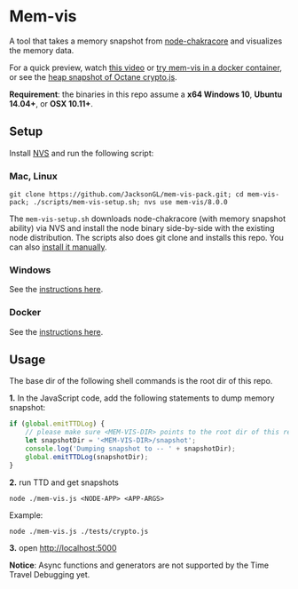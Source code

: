 # Mem-vis

A tool that takes a memory snapshot from [node-chakracore](https://github.com/nodejs/node-chakracore) and visualizes the memory data.

For a quick preview, watch [this video](https://www.youtube.com/watch?v=BmaIobIFl54) or [try mem-vis in a docker container](doc/docker.md), or see the [heap snapshot of Octane crypto.js](http://jacksongl.github.io/files/demo/memvis/visualization.html).

**Requirement**: the binaries in this repo assume a **x64 Windows 10**, **Ubuntu 14.04+**, or **OSX 10.11+**.

## Setup
Install [NVS](https://github.com/jasongin/nvs) and run the following script:

### Mac, Linux

```
git clone https://github.com/JacksonGL/mem-vis-pack.git; cd mem-vis-pack; ./scripts/mem-vis-setup.sh; nvs use mem-vis/8.0.0
```

The `mem-vis-setup.sh` downloads node-chakracore (with memory snapshot ability) via NVS and install the node binary side-by-side with the existing node distribution. The scripts also does git clone and installs this repo. You can also [install it manually](doc/install-manually.md).

### Windows

See the [instructions here](doc/install-manually.md).

### Docker

See the [instructions here](doc/install-in-docker.md).

## Usage

The base dir of the following shell commands is the root dir of this repo.

  **1.** In the JavaScript code, add the following statements to dump memory snapshot:

```javascript
if (global.emitTTDLog) {
    // please make sure <MEM-VIS-DIR> points to the root dir of this repo
    let snapshotDir = '<MEM-VIS-DIR>/snapshot';
    console.log('Dumping snapshot to -- ' + snapshotDir);
    global.emitTTDLog(snapshotDir);
}
```

  **2.** run TTD and get snapshots

```
node ./mem-vis.js <NODE-APP> <APP-ARGS>
```

Example:

```
node ./mem-vis.js ./tests/crypto.js
```
  
  **3.** open [http://localhost:5000](http://localhost:5000)

**Notice**: Async functions and generators are not supported by the Time Travel Debugging yet.

